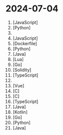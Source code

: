 # 2024-07-04

1. [](https://github.comundefined "🤖一个基于 WeChaty 结合 OpenAi ChatGPT / Kimi / 讯飞等Ai服务实现的微信机器人 ，可以用来帮助你自动回复微信消息，或者管理微信群/好友，检测僵尸粉等...") [JavaScript]
2. [](https://github.comundefined "基于大模型搭建的聊天机器人，同时支持 微信公众号、企业微信应用、飞书、钉钉 等接入，可选择GPT3.5/GPT-4o/GPT4.0/ Claude/文心一言/讯飞星火/通义千问/ Gemini/GLM-4/Claude/Kimi/LinkAI，能处理文本、语音和图片，访问操作系统和互联网，支持基于自有知识库进行定制企业智能客服。") [Python]
3. [](https://github.comundefined "科技爱好者周刊，每周五发布") 
4. [](https://github.comundefined "PT 助手 Plus，为 Microsoft Edge、Google Chrome、Firefox 浏览器插件（Web Extensions），主要用于辅助下载 PT 站的种子。") [JavaScript]
5. [](https://github.comundefined "程序员在家做饭方法指南。Programmer's guide about how to cook at home (Simplified Chinese only).") [Dockerfile]
6. [](https://github.comundefined "Chinese version of CLIP which achieves Chinese cross-modal retrieval and representation generation.") [Python]
7. [](https://github.comundefined "《Hello 算法》：动画图解、一键运行的数据结构与算法教程。支持 Python, Java, C++, C, C#, JS, Go, Swift, Rust, Ruby, Kotlin, TS, Dart 代码。简体版和繁体版同步更新，English version ongoing") [Java]
8. [](https://github.comundefined "Rime 配置：雾凇拼音 | 长期维护的简体词库") [Lua]
9. [](https://github.comundefined "一款内网综合扫描工具，方便一键自动化、全方位漏扫扫描。") [Go]
10. [](https://github.comundefined "我最近在重新学solidity，巩固一下细节，也写一个“WTF Solidity极简入门”，供小白们使用，每周更新1-3讲。Now supports English! 官网: https://wtf.academy") [Solidity]
11. [](https://github.comundefined "A Blog on Customizing Docusaurus") [TypeScript]
12. [](https://github.comundefined "《利用Python进行数据分析·第2版》") 
13. [](https://github.comundefined "🚀一款简洁高效的VuePress知识管理&博客(blog)主题") [Vue]
14. [](https://github.comundefined "Wechat Mini Game Unity engine adapter documents.") [C]
15. [](https://github.comundefined "⚡ KCP - A Fast and Reliable ARQ Protocol") [C]
16. [](https://github.comundefined "🌟 Wiki of OI / ICPC for everyone. （某大型游戏线上攻略，内含炫酷算术魔法）") [TypeScript]
17. [](https://github.comundefined "一份通俗易懂、风趣幽默的Java学习指南，内容涵盖Java基础、Java并发编程、Java虚拟机、Java企业级开发、Java面试等核心知识点。学Java，就认准二哥的Java进阶之路😄") [Java]
18. [](https://github.comundefined "DataBackup for Android 8.0+") [Kotlin]
19. [](https://github.comundefined "🌩「自选优选 IP」测试 Cloudflare CDN 延迟和速度，获取最快 IP ！当然也支持其他 CDN / 网站 IP ~") [Go]
20. [](https://github.comundefined "《动手学深度学习》：面向中文读者、能运行、可讨论。中英文版被70多个国家的500多所大学用于教学。") [Python]
21. [](https://github.comundefined "🔥「数据可视化报表，帆软等商业 BI 工具的开源替代品」类似excel操作风格，在线拖拽完成报表设计！功能涵盖: 报表设计、图形报表、打印设计、大屏设计等，完全免费！秉承“简单、易用、专业”的产品理念，极大的降低报表开发难度、缩短开发周期、解决各类报表难题。") [Java]
